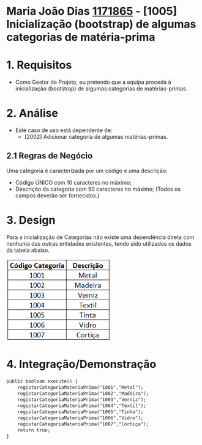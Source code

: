 **Maria João Dias [1171865](../)** - [1005] Inicialização (bootstrap) de algumas categorias de matéria-prima
=======================================

# 1. Requisitos

- Como Gestor de Projeto, eu pretendo que a equipa proceda à inicialização (bootstrap) de algumas categorias de matérias-primas.

# 2. Análise

- Este caso de uso está dependente de:
  - [2002] Adicionar categoria de algumas matérias-primas.

## 2.1 Regras de Negócio
  Uma categoria é caracterizada por um código e uma descrição:
  - Código ÚNICO com 10 caracteres no máximo;
  - Descrição da categoria com 50 caracteres no máximo;
  (Todos os campos deverão ser fornecidos.)

# 3. Design

Para a inicialização de Categorias não existe uma dependência direta com nenhuma das outras entidades existentes, tendo sido utilizados os dados da tabela abaixo.

![categorias_bootstrap.png](categorias_bootstrap.png)

# 4. Integração/Demonstração

    public boolean execute() {
        registarCategoriaMateriaPrima("1001","Metal");
        registarCategoriaMateriaPrima("1002","Madeira");
        registarCategoriaMateriaPrima("1003","Verniz");
        registarCategoriaMateriaPrima("1004","Textil");
        registarCategoriaMateriaPrima("1005","Tinta");
        registarCategoriaMateriaPrima("1006","Vidro");
        registarCategoriaMateriaPrima("1007","Cortiça");
        return true;
    }
